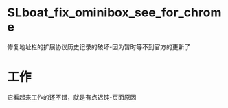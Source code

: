 SLboat_fix_ominibox_see_for_chrome
==================================

修复地址栏的扩展协议历史记录的破坏-因为暂时等不到官方的更新了

工作
==================================
它看起来工作的还不错，就是有点迟钝-页面原因
